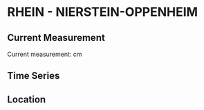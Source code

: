 # RHEIN - NIERSTEIN-OPPENHEIM

## Current Measurement

Current measurement: <Value topic="rivers/pegel-online/RHEIN/NIERSTEIN-OPPENHEIM/measurementValue"/> cm

## Time Series

<TimeSeries topic="rivers/pegel-online/RHEIN/NIERSTEIN-OPPENHEIM/measurementValue" period="week" />

## Location

<WorldMap>
  <Marker lat="49.864981442107045" lon="8.352376086475745" labelTopic="rivers/pegel-online/RHEIN/NIERSTEIN-OPPENHEIM/measurementValue" />
</WorldMap>
